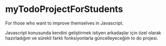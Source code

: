 # myTodoProjectForStudents
For those who want to improve themselves in Javascript. 

Javascript konusunda kendini geliştirmek istiyen arkadaşlar için özel olarak hazırladığım ve sürekli farklı fonksiyonlarla güncelleyeceğim to do projesi.
